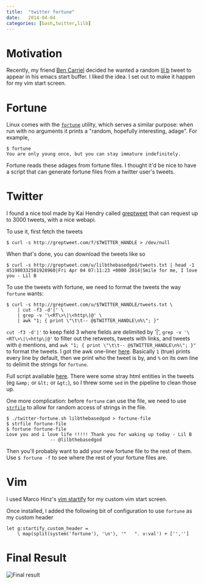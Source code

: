 ```yaml
---
title:  "twitter fortune"
date:   2014-04-04
categories: [bash,twitter,lilb]
---
```


# Motivation #

Recently, my friend [Ben Carriel](https://twitter.com/BkcMath) decided
he wanted a random [lil b](https://twitter.com/LILBTHEBASEDGOD) tweet
to appear in his emacs start buffer. I liked the idea.
I set out to make it happen for my vim start screen.

# Fortune #

Linux comes with the [`fortune`](http://linux.die.net/man/6/fortune)
utility, which serves a similar purpose: when run with no arguments
it prints a "random, hopefully interesting, adage". For example,

```terminal
$ fortune
You are only young once, but you can stay immature indefinitely.
```

Fortune reads these adages from fortune files. I thought it'd be nice
to have a script that can generate fortune files from a twitter
user's tweets.

# Twitter #

I found a nice tool made by Kai Hendry called [greptweet](http://greptweet.com/)
that can request up to 3000 tweets, with a nice webapi.

To use it, first fetch the tweets

```terminal
$ curl -s http://greptweet.com/f/$TWITTER_HANDLE > /dev/null
```

When that's done, you can download the tweets like so

```terminal
$ curl -s http://greptweet.com/u/lilbthebasedgod/tweets.txt | head -1
451980332581928960|Fri Apr 04 07:11:23 +0000 2014|Smile for me, I love you - Lil B
```

To use the tweets with fortune,
we need to format the tweets the way `fortune` wants:

```terminal
$ curl -s http://greptweet.com/u/$TWITTER_HANDLE/tweets.txt \
    | cut -f3 -d'|' \
    | grep -v '\<RT\>\|\<http\|@' \
    | awk "1; { print \"\t\t-- @$TWITTER_HANDLE\n%\"; }"
```

`cut -f3 -d'|'` to keep field 3 where fields are delimited by '|',
`grep -v '\<RT\>\|\<http\|@'` to filter out the retweets, tweets with links,
and tweets with `@` mentions, and
`awk "1; { print \"\t\t-- @$TWITTER_HANDLE\n%\"; }"` to format the tweets.
I got the awk one-liner [here](http://www.theunixschool.com/2012/08/insert-new-line-after-every-n-lines.html).
Basically `1` (true) prints every line by default,
then we print who the tweet is by, and `%` on its own line to delimit
the strings for `fortune`.

Full script available [here](https://github.com/atn34/twitter-fortune). There
were some stray html entities in the tweets (eg `&amp;` or `&lt;` or `&gt;`),
so I threw some `sed` in the pipeline to clean those up.

One more complication: before `fortune` can use the file, we need
to use [`strfile`](http://linux.die.net/man/1/strfile) to allow for
random access of strings in the file.

```terminal
$ ./twitter-fortune.sh lilbthebasedgod > fortune-file
$ strfile fortune-file
$ fortune fortune-file
Love you and i love life !!!!! Thank you for waking up today - Lil B
                -- @lilbthebasedgod
```

Then you'll probably want to add your new fortune file to the rest of them.
Use `$ fortune -f` to see where the rest of your fortune files are.

# Vim #

I used Marco Hinz's [vim startify](https://github.com/mhinz/vim-startify)
for my custom vim start screen.

Once installed, I added the following bit of configuration to use
`fortune` as my custom header

```
let g:startify_custom_header =
    \ map(split(system('fortune'), '\n'), '"   ". v:val') + ['','']
```

# Final Result #

![Final result](http://i.imgur.com/MKYrQeO.png?1?8351)
